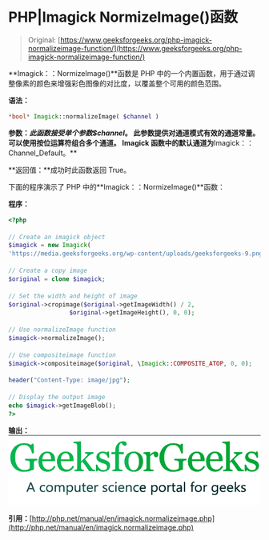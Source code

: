 # PHP|Imagick NormizeImage()函数

> Original: [https://www.geeksforgeeks.org/php-imagick-normalizeimage-function/](https://www.geeksforgeeks.org/php-imagick-normalizeimage-function/)

**Imagick：：NormizeImage()**函数是 PHP 中的一个内置函数，用于通过调整像素的颜色来增强彩色图像的对比度，以覆盖整个可用的颜色范围。

**语法：**

```php
*bool* Imagick::normalizeImage( $channel )
```

**参数：**此函数接受单个参数*$channel*。 此参数提供对通道模式有效的通道常量。 可以使用按位运算符组合多个通道。 Imagick 函数中的默认通道为**Imagick：：Channel_Default。**

**返回值：**成功时此函数返回 True。

下面的程序演示了 PHP 中的**Imagick：：NormizeImage()**函数：

**程序：**

```php
<?php

// Create an imagick object
$imagick = new Imagick(
'https://media.geeksforgeeks.org/wp-content/uploads/geeksforgeeks-9.png');

// Create a copy image
$original = clone $imagick;

// Set the width and height of image
$original->cropimage($original->getImageWidth() / 2,
                 $original->getImageHeight(), 0, 0);

// Use normalizeImage function
$imagick->normalizeImage();

// Use compositeimage function
$imagick->compositeimage($original, \Imagick::COMPOSITE_ATOP, 0, 0);

header("Content-Type: image/jpg");

// Display the output image
echo $imagick->getImageBlob();
?>
```

**输出：**
![normalize image](img/83e74791b3e56afae5ab514ba012e0e9.png)

**引用：**[http://php.net/manual/en/imagick.normalizeimage.php](http://php.net/manual/en/imagick.normalizeimage.php)